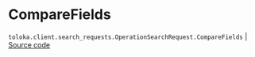 # CompareFields
`toloka.client.search_requests.OperationSearchRequest.CompareFields` | [Source code](https://github.com/Toloka/toloka-kit/blob/v1.2.2/src/client/search_requests.py#L923)

